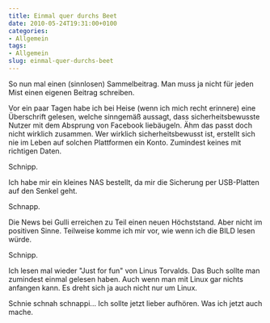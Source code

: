 ```yaml
---
title: Einmal quer durchs Beet
date: 2010-05-24T19:31:00+0100
categories:
- Allgemein
tags:
- Allgemein
slug: einmal-quer-durchs-beet
---
```

So nun mal einen (sinnlosen) Sammelbeitrag. Man muss ja nicht für jeden Mist einen eigenen Beitrag schreiben.

Vor ein paar Tagen habe ich bei Heise (wenn ich mich recht erinnere) eine Überschrift gelesen, welche sinngemäß aussagt, dass sicherheitsbewusste Nutzer mit dem Absprung von Facebook liebäugeln. Ähm das passt doch nicht wirklich zusammen. Wer wirklich sicherheitsbewusst ist, erstellt sich nie im Leben auf solchen Plattformen ein Konto. Zumindest keines mit richtigen Daten.

Schnipp.

Ich habe mir ein kleines NAS bestellt, da mir die Sicherung per USB-Platten auf den Senkel geht.

Schnapp.

Die News bei Gulli erreichen zu Teil einen neuen Höchststand. Aber nicht im positiven Sinne. Teilweise komme ich mir vor, wie wenn ich die BILD lesen würde.

Schnipp.

Ich lesen mal wieder "Just for fun" von Linus Torvalds. Das Buch sollte man zumindest einmal gelesen haben. Auch wenn man mit Linux gar nichts anfangen kann. Es dreht sich ja auch nicht nur um Linux.

Schnie schnah schnappi... Ich sollte jetzt lieber aufhören. Was ich jetzt auch mache.